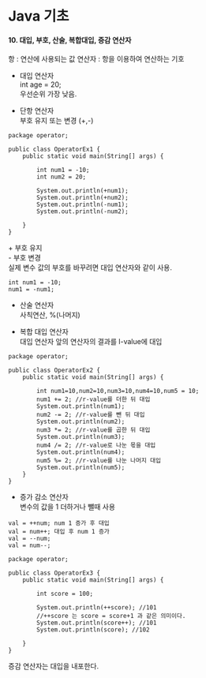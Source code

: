 # Java 기초

#### 10. 대입, 부호, 산술, 복합대입, 증감 연산자

항 : 연산에 사용되는 값
연산자 : 항을 이용하여 연산하는 기호

* 대입 연산자     
int age = 20;   
우선순위 가장 낮음.

* 단항 연산자    
부호 유지 또는 변경 (+,-)
```
package operator;

public class OperatorEx1 {
    public static void main(String[] args) {

        int num1 = -10;
        int num2 = 20;

        System.out.println(+num1);
        System.out.println(+num2);
        System.out.println(-num1);
        System.out.println(-num2);

    }
}

```
\+ 부호 유지    
\- 부호 변경    
실제 변수 값의 부호를 바꾸려면 대입 연산자와 같이 사용.    
```
int num1 = -10;     
num1 = -num1;   
```
* 산술 연산자    
사칙연산, %(나머지)    

* 복합 대입 연산자     
대입 연산자 앞의 연산자의 결과를 l-value에 대입
```
package operator;

public class OperatorEx2 {
    public static void main(String[] args) {

        int num1=10,num2=10,num3=10,num4=10,num5 = 10;
        num1 += 2; //r-value를 더한 뒤 대입
        System.out.println(num1);
        num2 -= 2; //r-value를 뺀 뒤 대입
        System.out.println(num2);
        num3 *= 2; //r-value를 곱한 뒤 대입
        System.out.println(num3);
        num4 /= 2; //r-value로 나눈 몫을 대입
        System.out.println(num4);
        num5 %= 2; //r-value를 나눈 나머지 대입
        System.out.println(num5);
    }
}
```

* 증가 감소 연산자     
변수의 값을 1 더하거나 뺄때 사용     
```
val = ++num; num 1 증가 후 대입
val = num++; 대입 후 num 1 증가
val = --num;
val = num--;

```

```
package operator;

public class OperatorEx3 {
    public static void main(String[] args) {

        int score = 100;

        System.out.println(++score); //101
        //++score 는 score = score+1 과 같은 의미이다.
        System.out.println(score++); //101
        System.out.println(score); //102

    }
}
```
증감 연산자는 대입을 내포한다.   
    
    